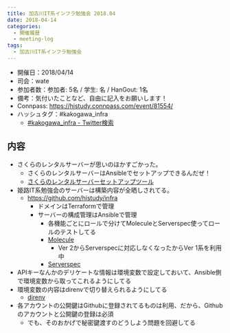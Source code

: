 ```yaml
---
title: 加古川IT系インフラ勉強会 2018.04
date: 2018-04-14
categories:
  - 開催履歴
  - meeting-log
tags:
  - 加古川IT系インフラ勉強会
---
```


* 開催日：2018/04/14
* 司会：wate
* 参加者数：参加者: 5名 / 学生:  名 / HanGout:  1名
* 備考：気付いたことなど、自由に記入をお願いします！
* Connpass: https://histudy.connpass.com/event/81554/
* ハッシュタグ：#kakogawa_infra
    * [#kakogawa_infra - Twitter検索](https://twitter.com/search?q=%23kakogawa_infra&src=typd)

内容
-------------------------

* さくらのレンタルサーバーが思いのほかすごかった。
    * さくらのレンタルサーバーはAnsibleでセットアップできるんだぜ！
    * [さくらのレンタルサーバーセットアップツール](https://github.com/wate/tools/tree/master/sakura_rentalserver)
* 姫路IT系勉強会のサーバーは構築内容が全晒しされてる。
    * https://github.com/histudy/infra
        * ドメインはTerraformで管理
        * サーバーの構成管理はAnsibleで管理
            * 各機能ごとにロールで分けてMoleculeとServerspec使ってロールのテストしてる
            * [Molecule](https://github.com/metacloud/molecule)
                * Ver 2からServerspecに対応しなくなったからVer 1系を利用中
            * [Serverspec](http://serverspec.org/)
* APIキーなんかのデリケートな情報は環境変数で設定しておいて、Ansible側で環境変数から取ってこれるようにしてる
* 環境変数の内容はdirenvで切り替えられるようにしてる
    * [direnv](https://github.com/direnv/direnv)
* 各アカウントの公開鍵はGithubに登録されてるものは利用、だから、Githubのアカウントと公開鍵の登録は必須
    * でも、そのおかげで秘密鍵渡すのどうしよう問題を回避してる
